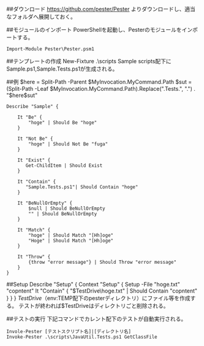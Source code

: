 ##ダウンロード
https://github.com/pester/Pester よりダウンロードし、適当なフォルダへ展開しておく。

##モジュールのインポート
PowerShellを起動し、Pesterのモジュールをインポートする。

	Import-Module Pester\Pester.psm1

##テンプレートの作成
	New-Fixture .\scripts Sample
scripts配下にSample.ps1,Sample.Tests.ps1が生成される。

##例
	$here = Split-Path -Parent $MyInvocation.MyCommand.Path
	$sut = (Split-Path -Leaf $MyInvocation.MyCommand.Path).Replace(".Tests.", ".")
	. "$here\$sut"
	
	Describe "Sample" {
	
	    It "Be" {
	        "hoge" | Should Be "hoge"
	    }
	
	    It "Not Be" {
	        "hoge" | Should Not Be "fuga"
	    }
	
	    It "Exist" {
	       Get-ChildItem | Should Exist
	    }
	
	    It "Contain" {
	       "Sample.Tests.ps1"| Should Contain "hoge"
	    }
	
	    It "BeNullOrEmpty" {
	        $null | Should BeNullOrEmpty
	        "" | Should BeNullOrEmpty
	    }
	    
	    It "Match" {
	        "hoge" | Should Match "[Hh]oge"
	        "Hoge" | Should Match "[Hh]oge"
	    }
	
	    It "Throw" {
	        {throw "error message"} | Should Throw "error message"
	    }
	}
	
##Setup
	Describe "Setup" {
	    Context "Setup" {
	        Setup -File "hoge.txt" "copntent"
	        It "Contain" {
	            "$TestDrive\hoge.txt" | Should Contain "copntent"
	       }
	    }
	}
$TestDrive（$env:TEMP配下のpesterディレクトリ）にファイル等を作成する。
テストが終われば$TestDriveはディレクトリごと削除される。

##テストの実行
下記コマンドでカレント配下のテストが自動実行される。

    Invole-Pester [テストスクリプト名]|[ディレクトリ名]
	Invoke-Pester .\scripts\JavaUtil.Tests.ps1 GetClassFile